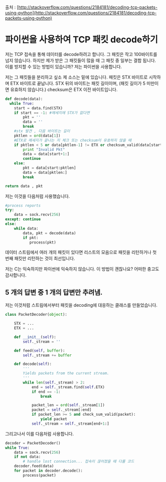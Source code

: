 출처 : [http://stackoverflow.com/questions/2184181/decoding-tcp-packets-using-python](http://stackoverflow.com/questions/2184181/decoding-tcp-packets-using-python)

# 파이썬을 사용하여 TCP 패킷 decode하기

저는 TCP 접속을 통해 데이터를 decode하려고 합니다. 그 패킷은 작고 100바이트를 넘지 않습니다. 하지만 제가 받은 그 패킷들이 많을 때 그 패킷 중 일부는 결합 됩니다. 이를 방지할 수 있는 방법이 있습니까? 저는 파이썬을 사용합니다.

저는 그 패킷들을 분리하고 싶소 제 소스는 밑에 있습니다. 패킷은 STX 바이트로 시작하며 ETX 바이트로 끝납니다.  STX 뒤의 바이트는 패킷 길이이며, (패킷 길이가 5 미만이면 유효하지 않습니다.) checksum은 ETX 이전 바이트입니다.

```python
def decode(data):
  while True:
    start = data.find(STX)
    if start == -1: #메세지에 STX가 없다면
        pkt = ''
        data = ''
        break
    #stx 발견 , 다음 바이트는 길이
    pktlen = ord(data[1])
    #ETX로 메세지가 끝나는 지 체크 또는 checksum이 유효하지 않을 때
    if pktlen < 5 or data[pktlen-1] != ETX or checksum_valid(data[start:pktlen]) == False:
        print "Invalid Pkt"
        data = data[start+1:]
        continue
    else:
        pkt = data[start:pktlen]
        data = data[pktlen:]
        break

return data , pkt
```

저는 이것을 다음처럼 사용했습니다.

```python
#process reports
try:
    data = sock.recv(256) 
except: continue 
else:
    while data:
        data, pkt = decode(data) 
        if pkt:
           process(pkt)
```

데이터 스트림에서 여러 개의 패킷이 있다면 리스트의 모음으로 패킷을 리턴하거나 첫 번째 패킷만 리턴하는 것이 최선입니다.

저는 C는 익숙하지만 파이썬에 익숙하지 않습니다. 이 방법이 괜찮나요? 어떠한 충고도 감사합니다.

## 5 개의 답변 중 1 개의 답변만 추려냄.

저는 이것처럼 스트림에서부터 패킷을 decoding에 대응하는 클래스를 만들었습니다.

```python
class PacketDecoder(object):

    STX = ...
    ETX = ...

    def __init__(self):
        self._stream = ''

    def feed(self, buffer):
        self._stream += buffer

    def decode(self):
        '''
        Yields packets from the current stream.
        '''
        while len(self._stream) > 2:
            end = self._stream.find(self.ETX)
            if end == -1:
                break

            packet_len = ord(self._stream[1])
            packet = self._stream[:end]
            if packet_len >= 5 and check_sum_valid(packet):
                yield packet
            self._stream = self._stream[end+1:]
```

그리고나서 이를 다음처럼 사용합니다.

```python
decoder = PacketDecoder()
while True:
    data = sock.recv(256) 
    if not data:
        # handle lost connection... 접속이 끊어졌을 때 다룰 코드
    decoder.feed(data)
    for packet in decoder.decode():
        process(packet)
```
